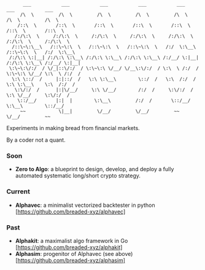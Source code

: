 ```
      ___           ___           ___           ___           ___           ___           ___     
     /\  \         /\  \         /\  \         /\  \         /\  \         /\  \         /\  \    
    /::\  \       /::\  \       /::\  \       /::\  \       /::\  \       /::\  \       /::\  \   
   /:/\:\  \     /:/\:\  \     /:/\:\  \     /:/\:\  \     /:/\:\  \     /:/\:\  \     /:/\:\  \  
  /::\~\:\__\   /::\~\:\  \   /::\~\:\  \   /::\~\:\  \   /:/  \:\__\   /::\~\:\  \   /:/  \:\__\ 
 /:/\:\ \:|__| /:/\:\ \:\__\ /:/\:\ \:\__\ /:/\:\ \:\__\ /:/__/ \:|__| /:/\:\ \:\__\ /:/__/ \:|__|
 \:\~\:\/:/  / \/_|::\/:/  / \:\~\:\ \/__/ \/__\:\/:/  / \:\  \ /:/  / \:\~\:\ \/__/ \:\  \ /:/  /
  \:\ \::/  /     |:|::/  /   \:\ \:\__\        \::/  /   \:\  /:/  /   \:\ \:\__\    \:\  /:/  / 
   \:\/:/  /      |:|\/__/     \:\ \/__/        /:/  /     \:\/:/  /     \:\ \/__/     \:\/:/  /  
    \::/__/       |:|  |        \:\__\         /:/  /       \::/__/       \:\__\        \::/__/   
     ~~            \|__|         \/__/         \/__/         ~~            \/__/         ~~       
```

Experiments in making bread from financial markets.

By a coder not a quant.

### Soon
- __Zero to Algo__: a blueprint to design, develop, and deploy a fully automated systematic long/short crypto strategy.

### Current
- __Alphavec__: a minimalist vectorized backtester in python [https://github.com/breaded-xyz/alphavec]

### Past
- __Alphakit__: a maximalist algo framework in Go [https://github.com/breaded-xyz/alphakit]
- __Alphasim__: progenitor of Alphavec (see above) [https://github.com/breaded-xyz/alphasim]

